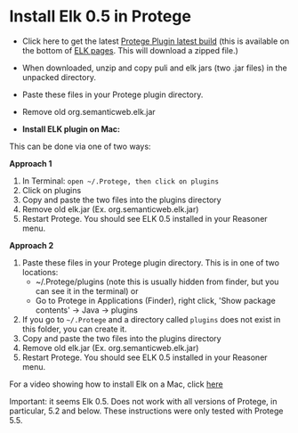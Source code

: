 # Install Elk 0.5 in Protege

- Click here to get the latest [Protege Plugin latest build](https://oss.sonatype.org/service/local/artifact/maven/content?r=snapshots&g=org.semanticweb.elk&a=elk-distribution-protege&e=zip&v=LATEST) (this is available on the bottom of [ELK pages](https://github.com/liveontologies/elk-reasoner/wiki/GettingElk). This will download a zipped file.)

- When downloaded, unzip and copy puli and elk jars (two .jar files) in the unpacked directory.
-  Paste these files in your Protege plugin directory.
-  Remove old org.semanticweb.elk.jar

- **Install ELK plugin on Mac:**

This can be done via one of two ways:

**Approach 1**

1. In Terminal:
    `open ~/.Protege, then click on plugins`
2. Click on plugins
3. Copy and paste the two files into the plugins directory
4. Remove old elk.jar (Ex. org.semanticweb.elk.jar)
5. Restart Protege. You should see ELK 0.5 installed in your Reasoner menu. 
    
**Approach 2**

1. Paste these files in your Protege plugin directory. This is in one of two locations:
    - ~/.Protege/plugins (note this is usually hidden from finder, but you can see it in the terminal) or
    - Go to Protege in Applications (Finder), right click, 'Show package contents' -> Java -> plugins
2. If you go to `~/.Protege` and a directory called `plugins` does not exist in this folder, you can create it.
3. Copy and paste the two files into the plugins directory
4. Remove old elk.jar (Ex. org.semanticweb.elk.jar)
5. Restart Protege. You should see ELK 0.5 installed in your Reasoner menu. 

For a video showing how to install Elk on a Mac, click [here](https://drive.google.com/file/d/1sV8LYHB1x11sVMXiDKlWix_5WircYx0E/view?usp=sharing)

Important: it seems Elk 0.5. Does not work with all versions of Protege, in particular, 5.2 and below. These instructions were only tested with Protege 5.5.
